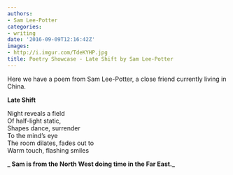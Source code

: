 ```yaml
---
authors:
- Sam Lee-Potter
categories:
- writing
date: '2016-09-09T12:16:42Z'
images:
- http://i.imgur.com/TdeKYHP.jpg
title: Poetry Showcase - Late Shift by Sam Lee-Potter
---
```

Here we have a poem from Sam Lee-Potter, a close friend currently living in China.

**Late Shift**

Night reveals a field<br>
Of half-light static,<br>
Shapes dance, surrender<br>
To the mind’s eye<br>
The room dilates, fades out to<br>
Warm touch, flashing smiles<br>

**_
Sam is from the North West doing time in the Far East._**